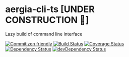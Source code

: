 # aergia-cli-ts [UNDER CONSTRUCTION :hammer:]

Lazy build of command line interface

[![Commitizen friendly](https://img.shields.io/badge/commitizen-friendly-brightgreen.svg)](http://commitizen.github.io/cz-cli/)
[![Build Status](https://travis-ci.org/plastikfan/aergia-cli-ts.svg?branch=master)](https://travis-ci.org/plastikfan/aergia-cli-ts)
[![Coverage Status](https://coveralls.io/repos/github/plastikfan/aergia-cli-ts/badge.svg?branch=master)](https://coveralls.io/github/plastikfan/aergia-cli-ts?branch=master)
[![Dependency Status](https://david-dm.org/plastikfan/aergia-cli-ts.svg)](https://david-dm.org/plastikfan/aergia-cli-ts)
[![devDependency Status](https://david-dm.org/plastikfan/aergia-cli-ts/dev-status.svg)](https://david-dm.org/plastikfan/aergia-cli-ts#info=devDependencies)
